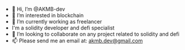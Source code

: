 - 👋 Hi, I’m @AKMB-dev
- 👀 I’m interested in blockchain
- 🌱 I’m currently working as freelancer
- I'm a solidity developer and defi specialist
- 💞️ I’m looking to collaborate on any project related to solidity and defi
- 📫 Please send me an email at: akmb.dev@gmail.com

<!---
AKMB-dev/AKMB-dev is a ✨ special ✨ repository because its `README.md` (this file) appears on your GitHub profile.
You can click the Preview link to take a look at your changes.
--->

